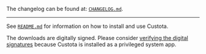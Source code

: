 The changelog can be found at: [`CHANGELOG.md`](./CHANGELOG.md).

---

See [`README.md`](./README.md) for information on how to install and use Custota.

The downloads are digitally signed. Please consider [verifying the digital signatures](./README.md#verifying-digital-signatures) because Custota is installed as a privileged system app.
